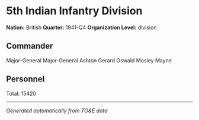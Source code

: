 # 5th Indian Infantry Division

**Nation:** British
**Quarter:** 1941-Q4
**Organization Level:** division

## Commander

Major-General Major-General Ashton Gerard Oswald Mosley Mayne

## Personnel

Total: 15420

---
*Generated automatically from TO&E data*
